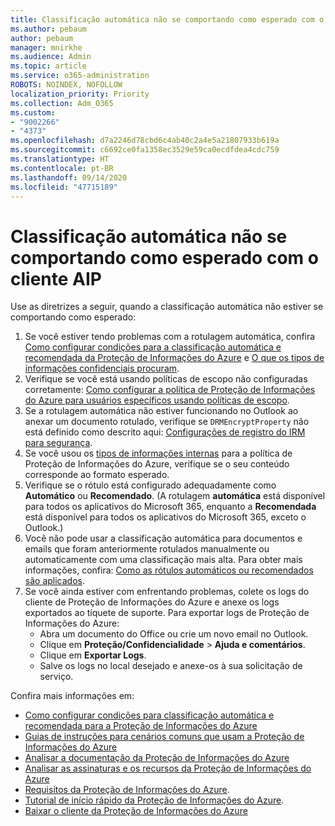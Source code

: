 ```yaml
---
title: Classificação automática não se comportando como esperado com o cliente AIP
ms.author: pebaum
author: pebaum
manager: mnirkhe
ms.audience: Admin
ms.topic: article
ms.service: o365-administration
ROBOTS: NOINDEX, NOFOLLOW
localization_priority: Priority
ms.collection: Adm_O365
ms.custom:
- "9002266"
- "4373"
ms.openlocfilehash: d7a2246d78cbd6c4ab40c2a4e5a21807933b619a
ms.sourcegitcommit: c6692ce0fa1358ec3529e59ca0ecdfdea4cdc759
ms.translationtype: HT
ms.contentlocale: pt-BR
ms.lasthandoff: 09/14/2020
ms.locfileid: "47715189"
---
```

# <a name="automatic-classification-not-behaving-as-expected-with-the-aip-client"></a>Classificação automática não se comportando como esperado com o cliente AIP

Use as diretrizes a seguir, quando a classificação automática não estiver se comportando como esperado:

1. Se você estiver tendo problemas com a rotulagem automática, confira [Como configurar condições para a classificação automática e recomendada da Proteção de Informações do Azure](https://docs.microsoft.com/azure/information-protection/configure-policy-classification) e [O que os tipos de informações confidenciais procuram](https://docs.microsoft.com/microsoft-365/compliance/sensitive-information-type-entity-definitions).
2. Verifique se você está usando políticas de escopo não configuradas corretamente: [Como configurar a política de Proteção de Informações do Azure para usuários específicos usando políticas de escopo](https://docs.microsoft.com/azure/information-protection/configure-policy-scope).
3. Se a rotulagem automática não estiver funcionando no Outlook ao anexar um documento rotulado, verifique se `DRMEncryptProperty` não está definido como descrito aqui: [Configurações de registro do IRM para segurança](https://docs.microsoft.com/deployoffice/security/protect-sensitive-messages-and-documents-by-using-irm-in-office#office-2016-irm-registry-key-options).
4. Se você usou os [tipos de informações internas](https://support.office.com/article/What-the-sensitive-information-types-look-for-fd505979-76be-4d9f-b459-abef3fc9e86b) para a política de Proteção de Informações do Azure, verifique se o seu conteúdo corresponde ao formato esperado.
5. Verifique se o rótulo está configurado adequadamente como **Automático** ou **Recomendado**. (A rotulagem **automática** está disponível para todos os aplicativos do Microsoft 365, enquanto a **Recomendada** está disponível para todos os aplicativos do Microsoft 365, exceto o Outlook.)
6. Você não pode usar a classificação automática para documentos e emails que foram anteriormente rotulados manualmente ou automaticamente com uma classificação mais alta.  Para obter mais informações, confira: [Como as rótulos automáticos ou recomendados são aplicados](https://docs.microsoft.com/azure/information-protection/configure-policy-classification#how-automatic-or-recommended-labels-are-applied).
7. Se você ainda estiver com enfrentando problemas, colete os logs do cliente de Proteção de Informações do Azure e anexe os logs exportados ao tíquete de suporte. Para exportar logs de Proteção de Informações do Azure:
    - Abra um documento do Office ou crie um novo email no Outlook.
    - Clique em **Proteção/Confidencialidade** > **Ajuda e comentários**.
    - Clique em **Exportar Logs**.
    - Salve os logs no local desejado e anexe-os à sua solicitação de serviço.

Confira mais informações em:

- [Como configurar condições para classificação automática e recomendada para a Proteção de Informações do Azure](https://docs.microsoft.com/azure/information-protection/configure-policy-classification)
- [Guias de instruções para cenários comuns que usam a Proteção de Informações do Azure](https://docs.microsoft.com/azure/information-protection/how-to-guides)
- [Analisar a documentação da Proteção de Informações do Azure](https://docs.microsoft.com/azure/information-protection/what-is-information-protection)
- [Analisar as assinaturas e os recursos da Proteção de Informações do Azure](https://azure.microsoft.com/pricing/details/information-protection)
- [Requisitos da Proteção de Informações do Azure](https://docs.microsoft.com/azure/information-protection/get-started/requirements).
- [Tutorial de início rápido da Proteção de Informações do Azure](https://docs.microsoft.com/azure/information-protection/get-started/infoprotect-quick-start-tutorial).
- [Baixar o cliente da Proteção de Informações do Azure](https://www.microsoft.com/download/details.aspx?id=53018)
